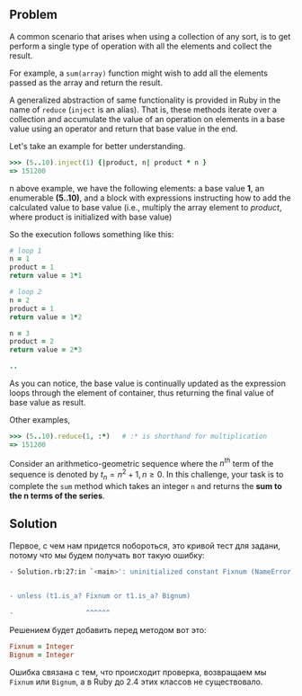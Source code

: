 ## Problem

A common scenario that arises when using a collection of any sort, is to get perform a single type of operation with all the elements and collect the result.

For example, a `sum(array)` function might wish to add all the elements passed as the array and return the result.

A generalized abstraction of same functionality is provided in Ruby in the name of `reduce` (`inject` is an alias). That is, these methods iterate over a collection and accumulate the value of an operation on elements in a base value using an operator and return that base value in the end.

Let's take an example for better understanding.

```ruby
>>> (5..10).inject(1) {|product, n| product * n }
=> 151200
```

n above example, we have the following elements: a base value **1**, an enumerable **(5..10)**, and a block with expressions instructing how to add the calculated value to base value (i.e., multiply the array element to _product_, where product is initialized with base value)

So the execution follows something like this:

```ruby
# loop 1
n = 1
product = 1
return value = 1*1

# loop 2
n = 2
product = 1
return value = 1*2

n = 3
product = 2
return value = 2*3

..
```

As you can notice, the base value is continually updated as the expression loops through the element of container, thus returning the final value of base value as result.

Other examples,

```ruby
>>> (5..10).reduce(1, :*)   # :* is shorthand for multiplication
=> 151200
```

Consider an arithmetico-geometric sequence where the  $n^{th}$ term of the sequence is denoted by $t_{n} = n^{2} + 1, n\geq 0$. In this challenge, your task is to complete the `sum` method which takes an integer `n` and returns the **sum to the n terms of the series**.
## Solution

Первое, с чем нам придется побороться, это кривой тест для задани, потому что мы будем получать вот такую ошибку:

```bash
- Solution.rb:27:in `<main>': uninitialized constant Fixnum (NameError)
    

- unless (t1.is_a? Fixnum or t1.is_a? Bignum)
    
-                  ^^^^^^
```

Решением будет добавить перед методом вот это:

```ruby
Fixnum = Integer
Bignum = Integer
```

Ошибка связана с тем, что происходит проверка, возвращаем мы `Fixnum` или `Bignum`, а в Ruby до 2.4 этих классов не существовало.
